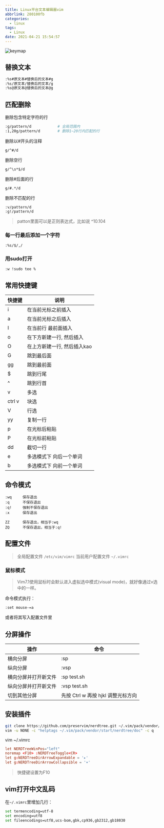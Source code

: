 ```yaml
---
title: Linux平台文本编辑器vim
abbrlink: 280100fb
categories:
  - linux
tags:
  - Linux
date: 2021-04-21 15:54:57
---
```

![keymap](https://s3.babudiu.com/iuxt//images/vim_keymap.png)

## 替换文本

```bash
:%s#原文本#替换后的文本#g
:%s/原文本/替换后的文本/g
:%s@原文本@替换后的文本@g
```

## 匹配删除

删除包含特定字符的行

```bash
:g/pattern/d            # 全局范围内
:1,20g/pattern/d        # 删除1~20行内匹配的行
```

删除以#开头的注释

```vim
g/^#/d
```

删除空行

```vim
g/^\s*$/d
```

删除#后面的行

```vim
g/#.*/d
```

删除不匹配的行

```vim
:v/pattern/d
:g!/pattern/d
```

> patton里面可以是正则表达式，比如说 ^10.104

### 每一行最后添加一个字符

```vim
:%s/$/,/
```

### 用sudo打开

```vim
:w !sudo tee %
```

## 常用快捷键

| 快捷键 | 说明                        |
| ------ | --------------------------- |
| i      | 在当前光标之前插入          |
| a      | 在当前光标之后插入          |
| I      | 在当前行 最前面插入         |
| o      | 在下方新建一行, 然后插入    |
| O      | 在上方新建一行, 然后插入kao |
| G      | 跳到最后面                  |
| gg     | 跳到最前面                  |
| $      | 跳到行尾                    |
| ^      | 跳到行首                    |
| v      | 多选                        |
| ctrl v | 块选                        |
| V      | 行选                        |
| yy     | 复制一行                    |
| p      | 在光标后粘贴                |
| P      | 在光标前粘贴                |
| dd     | 截切一行                    |
| e      | 多选模式下   向后一个单词   |
| b      | 多选模式下   向前一个单词   |

## 命令模式

```vim
:wq     保存退出
:q      不保存退出
:q!     强制不保存退出
:x      保存退出

ZZ      保存退出，相当于:wq
ZQ      不保存退出，相当于:q!
```

## 配置文件

> 全局配置文件 `/etc/vim/vimrc`
> 当前用户配置文件 `~/.vimrc`

### 鼠标模式

> Vim7.1使用鼠标时会默认进入虚拟选中模式(visual mode)，就好像通过v选中的一样。

命令模式执行：

```vim
:set mouse-=a
```

或者将其写入配置文件里

## 分屏操作

| 操作                 | 命令                               |
| -------------------- | ---------------------------------- |
| 横向分屏             | :sp                                |
| 纵向分屏             | :vsp                               |
| 横向分屏并打开新文件 | :sp test.sh                        |
| 纵向分屏并打开新文件 | :vsp test.sh                       |
| 切到其他分屏         | 先按 Ctrl w 再按 hjkl 调整光标方向 |

## 安装插件

```bash
git clone https://github.com/preservim/nerdtree.git ~/.vim/pack/vendor/start/nerdtree
vim -u NONE -c "helptags ~/.vim/pack/vendor/start/nerdtree/doc" -c q
```

vim ~/.vimrc

```conf
let NERDTreeWinPos="left"
noremap <F10> :NERDTreeToggle<CR>
let g:NERDTreeDirArrowExpandable = '▸'
let g:NERDTreeDirArrowCollapsible = '▾'
```

> 快捷键设置为F10

## vim打开中文乱码

在`~/.vimrc`里增加几行：

```bash
set termencoding=utf-8
set encoding=utf8
set fileencodings=utf8,ucs-bom,gbk,cp936,gb2312,gb18030
```